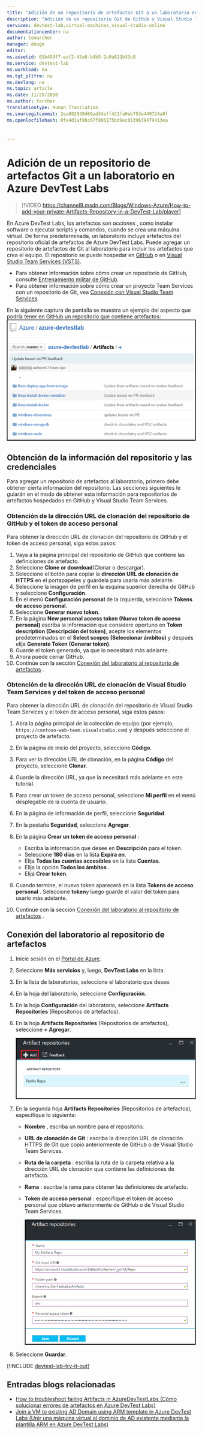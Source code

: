 ```yaml
---
title: "Adición de un repositorio de artefactos Git a un laboratorio en Azure DevTest Labs | Microsoft Docs"
description: "Adición de un repositorio Git de GitHub o Visual Studio Team Services para el origen de artefactos personalizados en Azure DevTest Labs"
services: devtest-lab,virtual-machines,visual-studio-online
documentationcenter: na
author: tomarcher
manager: douge
editor: 
ms.assetid: 01b459f7-eaf2-45a8-b4b5-2c0a821b33c8
ms.service: devtest-lab
ms.workload: na
ms.tgt_pltfrm: na
ms.devlang: na
ms.topic: article
ms.date: 11/25/2016
ms.author: tarcher
translationtype: Human Translation
ms.sourcegitcommit: 2ea002938d69ad34aff421fa0eb753e449724a8f
ms.openlocfilehash: 0fa4d1af8bc67f806175bd9ec0139638479413ea


---
```

# <a name="add-a-git-artifact-repository-to-a-lab-in-azure-devtest-labs"></a>Adición de un repositorio de artefactos Git a un laboratorio en Azure DevTest Labs
> [!VIDEO https://channel9.msdn.com/Blogs/Windows-Azure/How-to-add-your-private-Artifacts-Repository-in-a-DevTest-Lab/player]
> 
> 

En Azure DevTest Labs, los artefactos son *acciones* , como instalar software o ejecutar scripts y comandos, cuando se crea una máquina virtual. De forma predeterminada, un laboratorio incluye artefactos del repositorio oficial de artefactos de Azure DevTest Labs. Puede agregar un repositorio de artefactos de Git al laboratorio para incluir los artefactos que crea el equipo. El repositorio se puede hospedar en [GitHub](https://github.com) o en [Visual Studio Team Services (VSTS)](https://visualstudio.com).

* Para obtener información sobre cómo crear un repositorio de GitHub, consulte [Entrenamiento militar de GitHub](https://help.github.com/categories/bootcamp/).
* Para obtener información sobre cómo crear un proyecto Team Services con un repositorio de Git, vea [Conexión con Visual Studio Team Services](https://www.visualstudio.com/get-started/setup/connect-to-visual-studio-online).

En la siguiente captura de pantalla se muestra un ejemplo del aspecto que podría tener en GitHub un repositorio que contiene artefactos:   
![Repositorio de artefactos de GitHub de ejemplo](./media/devtest-lab-add-artifact-repo/devtestlab-github-artifact-repo-home.png)

## <a name="get-the-repository-information-and-credentials"></a>Obtención de la información del repositorio y las credenciales
Para agregar un repositorio de artefactos al laboratorio, primero debe obtener cierta información del repositorio. Las secciones siguientes le guiarán en el modo de obtener esta información para repositorios de artefactos hospedados en GitHub y Visual Studio Team Services.

### <a name="get-the-github-repository-clone-url-and-personal-access-token"></a>Obtención de la dirección URL de clonación del repositorio de GitHub y el token de acceso personal
Para obtener la dirección URL de clonación del repositorio de GitHub y el token de acceso personal, siga estos pasos:

1. Vaya a la página principal del repositorio de GitHub que contiene las definiciones de artefacto.
2. Seleccione **Clone or download**(Clonar o descargar).
3. Seleccione el botón para copiar la **dirección URL de clonación de HTTPS** en el portapapeles y guárdela para usarla más adelante.
4. Seleccione la imagen de perfil en la esquina superior derecha de GitHub y seleccione **Configuración**.
5. En el menú **Configuración personal** de la izquierda, seleccione **Tokens de acceso personal**.
6. Seleccione **Generar nuevo token**.
7. En la página **New personal access token (Nuevo token de acceso personal)** escriba la información que considere oportuno en **Token description (Descripción del token)**, acepte los elementos predeterminados en el **Select scopes (Seleccionar ámbitos)** y después elija **Generate Token (Generar token)**.
8. Guarde el token generado, ya que lo necesitará más adelante.
9. Ahora puede cerrar GitHub.   
10. Continúe con la sección [Conexión del laboratorio al repositorio de artefactos](#connect-your-lab-to-the-artifact-repository) .

### <a name="get-the-visual-studio-team-services-repository-clone-url-and-personal-access-token"></a>Obtención de la dirección URL de clonación de Visual Studio Team Services y del token de acceso personal
Para obtener la dirección URL de clonación del repositorio de Visual Studio Team Services y el token de acceso personal, siga estos pasos:

1. Abra la página principal de la colección de equipo (por ejemplo, `https://contoso-web-team.visualstudio.com`) y después seleccione el proyecto de artefacto.
2. En la página de inicio del proyecto, seleccione **Código**.
3. Para ver la dirección URL de clonación, en la página **Código** del proyecto, seleccione **Clonar**.
4. Guarde la dirección URL, ya que la necesitará más adelante en este tutorial.
5. Para crear un token de acceso personal, seleccione **Mi perfil** en el menú desplegable de la cuenta de usuario.
6. En la página de información de perfil, seleccione **Seguridad**.
7. En la pestaña **Seguridad**, seleccione **Agregar**.
8. En la página **Crear un token de acceso personal** :
   
   * Escriba la información que desee en **Descripción** para el token.
   * Seleccione **180 días** en la lista **Expira en**.
   * Elija **Todas las cuentas accesibles** en la lista **Cuentas**.
   * Elija la opción **Todos los ámbitos** .
   * Elija **Crear token**.
9. Cuando termine, el nuevo token aparecerá en la lista **Tokens de acceso personal** . Seleccione **token**y luego guarde el valor del token para usarlo más adelante.
10. Continúe con la sección [Conexión del laboratorio al repositorio de artefactos](#connect-your-lab-to-the-artifact-repository) .

## <a name="connect-your-lab-to-the-artifact-repository"></a>Conexión del laboratorio al repositorio de artefactos
1. Inicie sesión en el [Portal de Azure](http://go.microsoft.com/fwlink/p/?LinkID=525040).
2. Seleccione **Más servicios** y, luego, **DevTest Labs** en la lista.
3. En la lista de laboratorios, seleccione el laboratorio que desee.   
4. En la hoja del laboratorio, seleccione **Configuración**.
5. En la hoja **Configuración** del laboratorio, seleccione **Artifacts Repositories** (Repositorios de artefactos).
6. En la hoja **Artifacts Repositories** (Repositorios de artefactos), seleccione **+ Agregar**.
   
    ![Botón Agregar repositorio de artefactos](./media/devtest-lab-add-artifact-repo/add-artifact-repo.png)
7. En la segunda hoja **Artifacts Repositories** (Repositorios de artefactos), especifique lo siguiente:
   
   * **Nombre** , escriba un nombre para el repositorio.
   * **URL de clonación de Git** : escriba la dirección URL de clonación HTTPS de Git que copió anteriormente de GitHub o de Visual Studio Team Services. 
   * **Ruta de la carpeta** : escriba la ruta de la carpeta relativa a la dirección URL de clonación que contiene las definiciones de artefacto.
   * **Rama** : escriba la rama para obtener las definiciones de artefacto.
   * **Token de acceso personal** : especifique el token de acceso personal que obtuvo anteriormente de GitHub o de Visual Studio Team Services. 
     
     ![Hoja Repositorio de artefactos](./media/devtest-lab-add-artifact-repo/artifact-repo-blade.png)
8. Seleccione **Guardar**.

[!INCLUDE [devtest-lab-try-it-out](../../includes/devtest-lab-try-it-out.md)]

## <a name="related-blog-posts"></a>Entradas blogs relacionadas
* [How to troubleshoot failing Artifacts in AzureDevTestLabs (Cómo solucionar errores de artefactos en Azure DevTest Labs)](http://www.visualstudiogeeks.com/blog/DevOps/How-to-troubleshoot-failing-artifacts-in-AzureDevTestLabs)
* [Join a VM to existing AD Domain using ARM template in Azure DevTest Labs (Unir una máquina virtual al dominio de AD existente mediante la plantilla ARM en Azure DevTest Labs)](http://www.visualstudiogeeks.com/blog/DevOps/Join-a-VM-to-existing-AD-domain-using-ARM-template-AzureDevTestLabs)




<!--HONumber=Nov16_HO3-->


